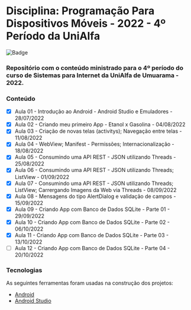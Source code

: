 # Disciplina: Programação Para Dispositivos Móveis - 2022 - 4º Período da UniAlfa

![Badge](https://img.shields.io/badge/Marcos%20Dias%20Vendramini-Android-green)

### Repositório com o conteúdo ministrado para o 4º período do curso de Sistemas para Internet da UniAlfa de Umuarama - 2022.

### Conteúdo

- [x] Aula 01 - Introdução ao Android - Android Studio e Emuladores - 28/07/2022
- [x] Aula 02 - Criando meu primeiro App - Etanol x Gasolina - 04/08/2022
- [x] Aula 03 - Criação de novas telas (activitys); Navegação entre telas - 11/08/2022
- [x] Aula 04 - WebView; Manifest - Permissões; Internacionalização - 18/08/2022
- [x] Aula 05 - Consumindo uma API REST - JSON utilizando Threads - 25/08/2022
- [x] Aula 06 - Consumindo uma API REST - JSON utilizando Threads; ListView - 01/09/2022
- [x] Aula 07 - Consumindo uma API REST - JSON utilizando Threads; ListView; Carrergando Imagens da Web via Threads - 08/09/2022
- [x] Aula 08 - Mensagens do tipo AlertDialog e validação de campos - 15/09/2022
- [x] Aula 09 - Criando App com Banco de Dados SQLite - Parte 01 - 29/09/2022
- [x] Aula 10 - Criando App com Banco de Dados SQLite - Parte 02 - 06/10/2022
- [x] Aula 11 - Criando App com Banco de Dados SQLite - Parte 03 - 13/10/2022
- [ ] Aula 12 - Criando App com Banco de Dados SQLite - Parte 04 - 20/10/2022

### Tecnologias

As seguintes ferramentas foram usadas na construção dos projetos:

- [Android](https://developer.android.com/)
- [Android Studio](https://developer.android.com/studio)
